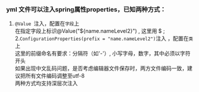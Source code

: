 ### yml 文件可以注入spring属性properties，已知两种方式： 
1. `@Value `注入，配置在`字段`上  
  在指定字段上标识@Value("${name.nameLevel2}") , 这里用 $ ;  
2.`ConfigurationProperties(prefix = "name.nameLevel2")`注入 ，配置在`类`上  
  这里的前缀命名有要求：分隔符（如'-'）, 小写字母，数字，其中必须以字符开头  
  如果出现中文乱码问题，是否考虑编辑器文件保存时，两方文件编码一致，建议把所有文件编码调整至utf-8  
两种方式均支持深层次注入
